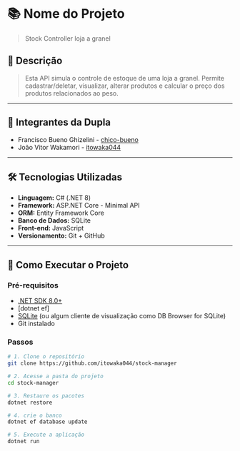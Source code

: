 # 📚 Nome do Projeto

> Stock Controller loja a granel

## 🧾 Descrição

> Esta API simula o controle de estoque de uma loja a granel. Permite cadastrar/deletar, visualizar, alterar produtos e calcular o preço dos produtos relacionados ao peso.

---

## 👥 Integrantes da Dupla

- Francisco Bueno Ghizelini - [chico-bueno](https://github.com/chico-bueno)
- João Vitor Wakamori - [itowaka044](https://github.com/itowaka044)

---

## 🛠️ Tecnologias Utilizadas

- **Linguagem:** C# (.NET 8)
- **Framework:** ASP.NET Core - Minimal API
- **ORM:** Entity Framework Core
- **Banco de Dados:** SQLite
- **Front-end:** JavaScript
- **Versionamento:** Git + GitHub

---

## 🚀 Como Executar o Projeto

### Pré-requisitos

- [.NET SDK 8.0+](https://dotnet.microsoft.com/en-us/download)
- [dotnet ef]
- [SQLite](https://www.sqlite.org/download.html) (ou algum cliente de visualização como DB Browser for SQLite)
- Git instalado

### Passos

```bash
# 1. Clone o repositório
git clone https://github.com/itowaka044/stock-manager

# 2. Acesse a pasta do projeto
cd stock-manager

# 3. Restaure os pacotes
dotnet restore

# 4. crie o banco
dotnet ef database update

# 5. Execute a aplicação
dotnet run
